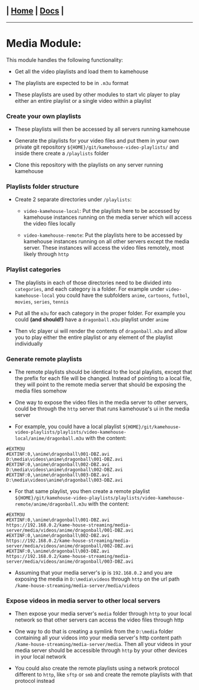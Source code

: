| [Home](/README.md) | [Docs](/docs/README.md) |
---------------------------------------------------------------

*********************

# Media Module:

This module handles the following functionality:

- Get all the video playlists and load them to kamehouse

- The playlists are expected to be in `.m3u` format

- These playlists are used by other modules to start vlc player to play either an entire playlist or a single video within a playlist

### Create your own playlists

- These playlists will then be accessed by all servers running kamehouse

- Generate the playlists for your video files and put them in your own private git repository `${HOME}/git/kamehouse-video-playlists/` and inside there create a `/playlists` folder

- Clone this repository with the playlists on any server running kamehouse

### Playlists folder structure

- Create 2 separate directories under `/playlists`:

    - `video-kamehouse-local`: Put the playlists here to be accessed by kamehouse instances running on the media server which will access the video files locally

    - `video-kamehouse-remote`: Put the playlists here to be accessed by kamehouse instances running on all other servers except the media server. These instances will access the video files remotely, most likely through `http`

### Playlist categories

- The playlists in each of those directories need to be divided into `categories`, and each category is a folder. For example under `video-kamehouse-local` you could have the subfolders `anime`, `cartoons`, `futbol`, `movies`, `series`, `tennis`

- Put all the `m3u` for each category in the proper folder. For example you could **(and should!)** have a `dragonball.m3u` playlist under `anime`

- Then vlc player ui will render the contents of `dragonball.m3u` and allow you to play either the entire playlist or any element of the playlist individually

### Generate remote playlists

- The remote playlists should be identical to the local playlists, except that the prefix for each file will be changed. Instead of pointing to a local file, they will point to the remote media server that should be exposing the media files somehow

- One way to expose the video files in the media server to other servers, could be through the `http` server that runs kamehouse's ui in the media server

- For example, you could have a local playlist `${HOME}/git/kamehouse-video-playlists/playlists/video-kamehouse-local/anime/dragonball.m3u` with the content:

```
#EXTM3U
#EXTINF:0,\anime\dragonball\001-DBZ.avi
D:\media\videos\anime\dragonball\001-DBZ.avi
#EXTINF:0,\anime\dragonball\002-DBZ.avi
D:\media\videos\anime\dragonball\002-DBZ.avi
#EXTINF:0,\anime\dragonball\003-DBZ.avi
D:\media\videos\anime\dragonball\003-DBZ.avi
```

- For that same playlist, you then create a remote playlist  `${HOME}/git/kamehouse-video-playlists/playlists/video-kamehouse-remote/anime/dragonball.m3u` with the content:

```
#EXTM3U
#EXTINF:0,\anime\dragonball\001-DBZ.avi
https://192.168.0.2/kame-house-streaming/media-server/media/videos/anime/dragonball/001-DBZ.avi
#EXTINF:0,\anime\dragonball\002-DBZ.avi
https://192.168.0.2/kame-house-streaming/media-server/media/videos/anime/dragonball/002-DBZ.avi
#EXTINF:0,\anime\dragonball\003-DBZ.avi
https://192.168.0.2/kame-house-streaming/media-server/media/videos/anime/dragonball/003-DBZ.avi
```

- Assuming that your media server's ip is `192.168.0.2` and you are exposing the media in `D:\media\videos` through `http` on the url path `/kame-house-streaming/media-server/media/videos`

### Expose videos in media server to other local servers

- Then expose your media server's `media` folder through `http` to your local network so that other servers can access the video files through http

- One way to do that is creating a symlink from the `D:\media` folder containing all your videos into your media server's http content path `/kame-house-streaming/media-server/media`. Then all your videos in your media server should be accessible through `http` by your other devices in your local network

- You could also create the remote playlists using a network protocol different to `http`, like `sftp` or `smb` and create the remote playlists with that protocol instead
